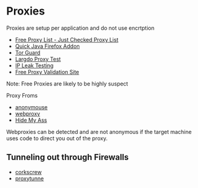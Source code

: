 # Proxies


Proxies are setup per application and do not use encrtption

- [Free Proxy List - Just Checked Proxy List](https://free-proxy-list.net)
- [Quick Java Firefox Addon](https://download.cnet.com/QuickJava/3000-11745_4-10746083.html)
- [Tor Guard](https://torguard.net/)
- [Largdo Proxy Test](https://www.lagado.com/tools/proxy-test)
- [IP Leak Testing](https://ipleak.net/)
- [Free Proxy Validation Site](http://ww1.proxyorca.com/)

Note: Free Proxies are likely to be highly suspect

Proxy Froms
- [anonymouse](anonymouse.org)
- [webproxy](www.webproxy.ca)
- [Hide My Ass](hidemyass.com)

Webproxies can be detected and are not anonymous if the target machine uses code to direct you out of the proxy.

## Tunneling out through Firewalls

- [corkscrew](https://github.com/bryanpkc/corkscrew)
- [proxytunne](https://github.com/proxytunnel/proxytunnel)
